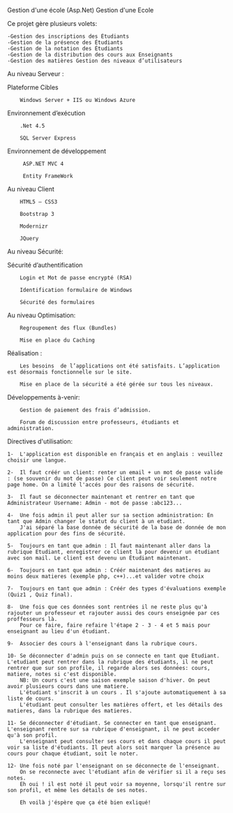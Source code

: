 Gestion d'une école (Asp.Net)
Gestion d'une Ecole

Ce projet gère plusieurs volets:

    -Gestion des inscriptions des Étudiants 
    -Gestion de la présence des Étudiants 
    -Gestion de la notation des Étudiants 
    -Gestion de la distribution des cours aux Enseignants
    -Gestion des matières Gestion des niveaux d’utilisateurs

Au niveau Serveur :

  Plateforme Cibles

        Windows Server + IIS ou Windows Azure

  Environnement d’exécution

        .Net 4.5 
        
        SQL Server Express

  Environnement de développement

         ASP.NET MVC 4
         
         Entity FrameWork
          
Au niveau Client

        HTML5 – CSS3
      
        Bootstrap 3
      
        Modernizr
      
        JQuery
        
Au niveau Sécurité:

Sécurité d’authentification

        Login et Mot de passe encrypté (RSA)
      
        Identification formulaire de Windows
        
        Sécurité des formulaires

        
Au niveau Optimisation:

        Regroupement des flux (Bundles)
     
        Mise en place du Caching
      
Réalisation :

        Les besoins  de l’applications ont été satisfaits. L’application est désormais fonctionnelle sur le site.
        
        Mise en place de la sécurité a été gérée sur tous les niveaux.
    
Développements à-venir:

        Gestion de paiement des frais d’admission.
     
        Forum de discussion entre professeurs, étudiants et administration.
  

Directives d'utilisation:

    1-  L'application est disponible en français et en anglais : veuillez choisir une langue. 
    
    2-  Il faut créér un client: renter un email + un mot de passe valide : (se souvenir du mot de passe) Ce client peut voir seulement notre page home. On a limité l'accés pour des raisons de sécurité.
    
    3-  Il faut se déconnecter maintenant et rentrer en tant que Administrateur Username: Admin - mot de passe :abc123...
    
    4-  Une fois admin il peut aller sur sa section administration: En tant que Admin changer le statut du client à un etudiant.
        J'ai séparé la base donnée de sécurité de la base de donnée de mon application pour des fins de sécurité.
        
    5-  Toujours en tant que admin : Il faut maintenant aller dans la rubrique Etudiant, enregistrer ce client là pour devenir un étudiant avec son mail. Le client est devenu un Étudiant maintenant.
    
    6-  Toujours en tant que admin : Créér maintenant des matieres au moins deux matieres (exemple php, c++)...et valider votre choix 
    
    7-  Toujours en tant que admin : Créér des types d'évaluations exemple (Quiz1 , Quiz final).
    
    8-  Une fois que ces données sont rentrées il ne reste plus qu'à rajouter un professeur et rajouter aussi des cours enseignée par ces proffesseurs là.
        Pour ce faire, faire refaire l'étape 2 - 3 - 4 et 5 mais pour enseignant au lieu d'un étudiant.
        
    9-  Associer des cours à l'enseignant dans la rubrique cours. 
    
    10- Se déconnecter d'admin puis on se connecte en tant que Etudiant. L'etudiant peut rentrer dans la rubrique des étudiants, il ne peut rentrer que sur son profile, il regarde alors ses données: cours, matiere, notes si c'est disponible.
        NB: Un cours c'est une saison exemple saison d'hiver. On peut avoir plusieurs cours dans une matiere.
        L'étudiant s'inscrit à un cours . Il s'ajoute automatiquement à sa liste de cours.
        L'étudiant peut consulter les matières offert, et les détails des matieres, dans la rubrique des matieres.
        
    11- Se déconnecter d'étudiant. Se connecter en tant que enseignant. L'enseignant rentre sur sa rubrique d'enseignant, il ne peut acceder qu'à son profil.
        L'enseignant peut consulter ses cours et dans chaque cours il peut voir sa liste d'étudiants. Il peut alors soit marquer la présence au cours pour chaque étudiant, soit le noter.
        
    12- Une fois noté par l'enseignant on se déconnecte de l'enseignant. 
        On se reconnecte avec l'étudiant afin de vérifier si il a reçu ses notes.
        Eh oui ! il est noté il peut voir sa moyenne, lorsqu'il rentre sur son profil, et même les détails de ses notes.
    
        Eh voilà j'éspère que ça été bien exliqué!
